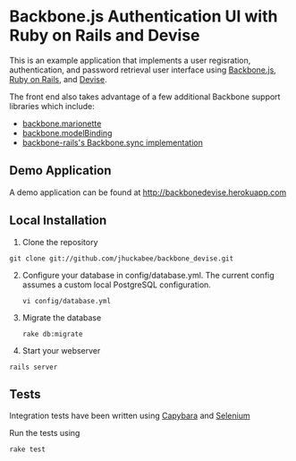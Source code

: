 Backbone.js Authentication UI with Ruby on Rails and Devise
===========================================================

This is an example application that implements a user regisration, authentication, and password retrieval
user interface using [Backbone.js](http://documentcloud.github.com/backbone/), [Ruby on Rails](http://rubyonrails.org/), and [Devise](https://github.com/plataformatec/devise).

The front end also takes advantage of a few additional Backbone support libraries which include:

* [backbone.marionette](https://github.com/derickbailey/backbone.marionette)
* [backbone.modelBinding](https://github.com/derickbailey/backbone.modelbinding)
* [backbone-rails's Backbone.sync implementation](https://github.com/codebrew/backbone-rails)

Demo Application
----------------

A demo application can be found at http://backbonedevise.herokuapp.com

Local Installation
------------------

1. Clone the repository

  `git clone git://github.com/jhuckabee/backbone_devise.git`

2. Configure your database in config/database.yml. The current config assumes a custom local PostgreSQL configuration.

   `vi config/database.yml`

3. Migrate the database

   `rake db:migrate`

4. Start your webserver

  `rails server`

Tests
-----

Integration tests have been written using [Capybara](https://github.com/jnicklas/capybara) and [Selenium](http://seleniumhq.org/)

Run the tests using

  `rake test`
